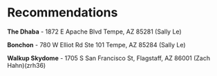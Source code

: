 # Recommendations

**The Dhaba** - 1872 E Apache Blvd Tempe, AZ 85281 (Sally Le)

**Bonchon** - 780 W Elliot Rd Ste 101 Tempe, AZ 85284 (Sally Le)

**Walkup Skydome** - 1705 S San Francisco St, Flagstaff, AZ 86001 (Zach Hahn)(zrh36)
